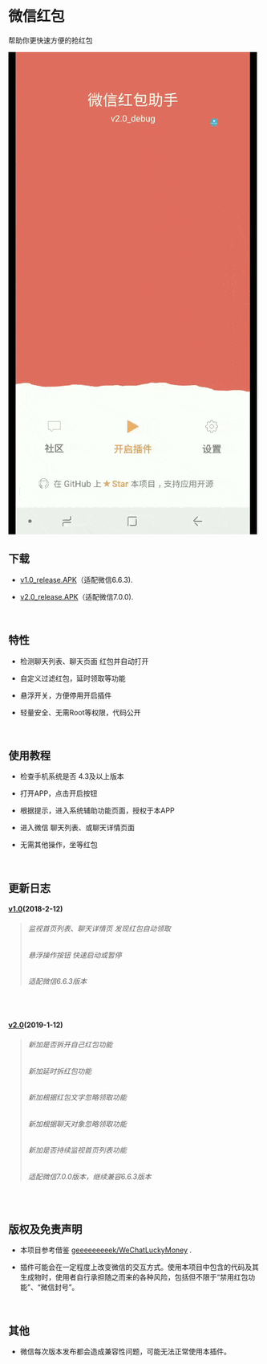 
# 微信红包
帮助你更快速方便的抢红包
 
![image](https://github.com/xxxls/resources/blob/master/WechatLuckyMoney/image/demo.gif)
&nbsp;

## 下载

 * [v1.0_release.APK](https://github.com/xxxls/resources/raw/master/WechatLuckyMoney/apk/v1.0_release.apk)（适配微信6.6.3).

 * [v2.0_release.APK](https://github.com/xxxls/WechatLuckyMoney/releases/download/v2.0-GA/v2.0_release.apk)（适配微信7.0.0).

&nbsp;


## 特性
 
 * 检测聊天列表、聊天页面 红包并自动打开
 
 * 自定义过滤红包，延时领取等功能
 
 * 悬浮开关，方便停用开启插件
 
 * 轻量安全、无需Root等权限，代码公开
 
&nbsp;
 
 ##  使用教程
 
 * 检查手机系统是否 4.3及以上版本
 
 * 打开APP，点击开启按钮
 
 * 根据提示，进入系统辅助功能页面，授权于本APP
 
 * 进入微信 聊天列表、或聊天详情页面
 
 * 无需其他操作，坐等红包
 
&nbsp;

## 更新日志

#### [v1.0](https://github.com/xxxls/resources/raw/master/WechatLuckyMoney/apk/v1.0_release.apk)(2018-2-12)
> ###### 监视首页列表、聊天详情页 发现红包自动领取
> ###### 悬浮操作按钮 快速启动或暂停
> ###### 适配微信6.6.3版本

&nbsp;

#### [v2.0](https://github.com/xxxls/WechatLuckyMoney/releases/download/v2.0-GA/v2.0_release.apk)(2019-1-12)
> ###### 新加是否拆开自己红包功能
> ###### 新加延时拆红包功能
> ###### 新加根据红包文字忽略领取功能
> ###### 新加根据聊天对象忽略领取功能
> ###### 新加是否持续监视首页列表功能
> ###### 适配微信7.0.0版本，继续兼容6.6.3版本

&nbsp;

## 版权及免责声明

* 本项目参考借鉴 [geeeeeeeeek/WeChatLuckyMoney](https://github.com/geeeeeeeeek/WeChatLuckyMoney) .

* 插件可能会在一定程度上改变微信的交互方式。使用本项目中包含的代码及其生成物时，使用者自行承担随之而来的各种风险，包括但不限于“禁用红包功能”、“微信封号”。

&nbsp;

## 其他

* 微信每次版本发布都会造成兼容性问题，可能无法正常使用本插件。

